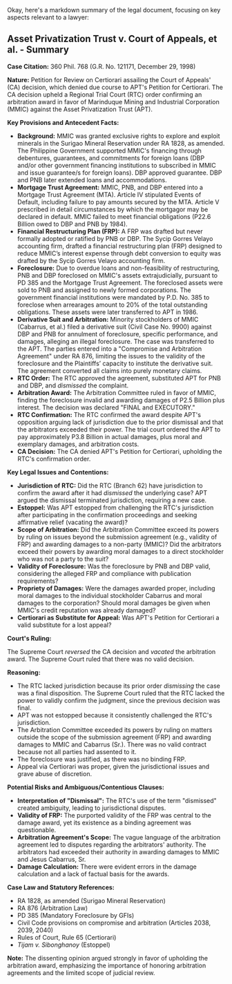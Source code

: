 Okay, here's a markdown summary of the legal document, focusing on key aspects relevant to a lawyer:

## Asset Privatization Trust v. Court of Appeals, et al. - Summary

**Case Citation:** 360 Phil. 768 (G.R. No. 121171, December 29, 1998)

**Nature:** Petition for Review on Certiorari assailing the Court of Appeals' (CA) decision, which denied due course to APT's Petition for Certiorari. The CA decision upheld a Regional Trial Court (RTC) order confirming an arbitration award in favor of Marinduque Mining and Industrial Corporation (MMIC) against the Asset Privatization Trust (APT).

**Key Provisions and Antecedent Facts:**

*   **Background:** MMIC was granted exclusive rights to explore and exploit minerals in the Surigao Mineral Reservation under RA 1828, as amended. The Philippine Government supported MMIC's financing through debentures, guarantees, and commitments for foreign loans (DBP and/or other government financing institutions to subscribed in MMIC and issue guarantee/s for foreign loans). DBP approved guarantee. DBP and PNB later extended loans and accommodations.
*   **Mortgage Trust Agreement:** MMIC, PNB, and DBP entered into a Mortgage Trust Agreement (MTA).  Article IV stipulated Events of Default, including failure to pay amounts secured by the MTA. Article V prescribed in detail circumstances by which the mortgagor may be declared in default. MMIC failed to meet financial obligations (P22.6 Billion owed to DBP and PNB by 1984).
*   **Financial Restructuring Plan (FRP):** A FRP was drafted but never formally adopted or ratified by PNB or DBP. The Sycip Gorres Velayo accounting firm, drafted a financial restructuring plan (FRP) designed to reduce MMIC’s interest expense through debt conversion to equity was drafted by the Sycip Gorres Velayo accounting firm.
*   **Foreclosure:** Due to overdue loans and non-feasibility of restructuring, PNB and DBP foreclosed on MMIC's assets extrajudicially, pursuant to PD 385 and the Mortgage Trust Agreement. The foreclosed assets were sold to PNB and assigned to newly formed corporations. The government financial institutions were mandated by P.D. No. 385 to foreclose when arrearages amount to 20% of the total outstanding obligations. These assets were later transferred to APT in 1986.
*   **Derivative Suit and Arbitration:**  Minority stockholders of MMIC (Cabarrus, et al.) filed a derivative suit (Civil Case No. 9900) against DBP and PNB for annulment of foreclosure, specific performance, and damages, alleging an illegal foreclosure. The case was transferred to the APT. The parties entered into a "Compromise and Arbitration Agreement" under RA 876, limiting the issues to the validity of the foreclosure and the Plaintiffs’ capacity to institute the derivative suit. The agreement converted all claims into purely monetary claims.
*   **RTC Order:** The RTC approved the agreement, substituted APT for PNB and DBP, and *dismissed* the complaint.
*   **Arbitration Award:** The Arbitration Committee ruled in favor of MMIC, finding the foreclosure invalid and awarding damages of P2.5 Billion plus interest. The decision was declared "FINAL and EXECUTORY."
*   **RTC Confirmation:** The RTC confirmed the award despite APT's opposition arguing lack of jurisdiction due to the prior dismissal and that the arbitrators exceeded their power. The trial court ordered the APT to pay approximately P3.8 Billion in actual damages, plus moral and exemplary damages, and arbitration costs.
*   **CA Decision:** The CA denied APT's Petition for Certiorari, upholding the RTC's confirmation order.

**Key Legal Issues and Contentions:**

*   **Jurisdiction of RTC:** Did the RTC (Branch 62) have jurisdiction to confirm the award after it had *dismissed* the underlying case? APT argued the dismissal terminated jurisdiction, requiring a new case.
*   **Estoppel:** Was APT estopped from challenging the RTC's jurisdiction after participating in the confirmation proceedings and seeking affirmative relief (vacating the award)?
*   **Scope of Arbitration:** Did the Arbitration Committee exceed its powers by ruling on issues beyond the submission agreement (e.g., validity of FRP) and awarding damages to a non-party (MMIC)? Did the arbitrators exceed their powers by awarding moral damages to a direct stockholder who was not a party to the suit?
*   **Validity of Foreclosure:** Was the foreclosure by PNB and DBP valid, considering the alleged FRP and compliance with publication requirements?
*   **Propriety of Damages:** Were the damages awarded proper, including moral damages to the individual stockholder Cabarrus and moral damages to the corporation? Should moral damages be given when MMIC's credit reputation was already damaged?
*   **Certiorari as Substitute for Appeal:** Was APT's Petition for Certiorari a valid substitute for a lost appeal?

**Court's Ruling:**

The Supreme Court *reversed* the CA decision and *vacated* the arbitration award. The Supreme Court ruled that there was no valid decision.

**Reasoning:**

*   The RTC lacked jurisdiction because its prior order *dismissing* the case was a final disposition. The Supreme Court ruled that the RTC lacked the power to validly confirm the judgment, since the previous decision was final.
*   APT was not estopped because it consistently challenged the RTC's jurisdiction.
*   The Arbitration Committee exceeded its powers by ruling on matters outside the scope of the submission agreement (FRP) and awarding damages to MMIC and Cabarrus (Sr.). There was no valid contract because not all parties had assented to it.
*   The foreclosure was justified, as there was no binding FRP.
*   Appeal via Certiorari was proper, given the jurisdictional issues and grave abuse of discretion.

**Potential Risks and Ambiguous/Contentious Clauses:**

*   **Interpretation of "Dismissal":** The RTC's use of the term "dismissed" created ambiguity, leading to jurisdictional disputes.
*   **Validity of FRP:** The purported validity of the FRP was central to the damage award, yet its existence as a binding agreement was questionable.
*   **Arbitration Agreement's Scope:** The vague language of the arbitration agreement led to disputes regarding the arbitrators' authority. The arbitrators had exceeded their authority in awarding damages to MMIC and Jesus Cabarrus, Sr.
*   **Damage Calculation:** There were evident errors in the damage calculation and a lack of factual basis for the awards.

**Case Law and Statutory References:**

*   RA 1828, as amended (Surigao Mineral Reservation)
*   RA 876 (Arbitration Law)
*   PD 385 (Mandatory Foreclosure by GFIs)
*   Civil Code provisions on compromise and arbitration (Articles 2038, 2039, 2040)
*   Rules of Court, Rule 65 (Certiorari)
*   *Tijam v. Sibonghanoy* (Estoppel)

**Note:**  The dissenting opinion argued strongly in favor of upholding the arbitration award, emphasizing the importance of honoring arbitration agreements and the limited scope of judicial review.
